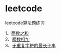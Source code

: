 # leetcode
leetcode算法题练习

1、[两数之和](https://github.com/xuwenlin1127/leetcode/blob/master/src/com/xuwenlin/leetcode/easy/P1TwoSum.java)  
2、[两数相加](https://github.com/xuwenlin1127/leetcode/blob/master/src/com/xuwenlin/leetcode/medium/P2AddTwoNumbers.java)  
3、[无重复字符的最长子串](https://github.com/xuwenlin1127/leetcode/blob/master/src/com/xuwenlin/leetcode/medium/P3LongestSubstringWithoutRepeatingCharacters.java)

